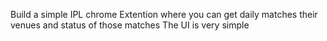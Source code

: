 Build a simple IPL chrome Extention where you can get daily matches their venues and status of those matches
The UI is very simple 
